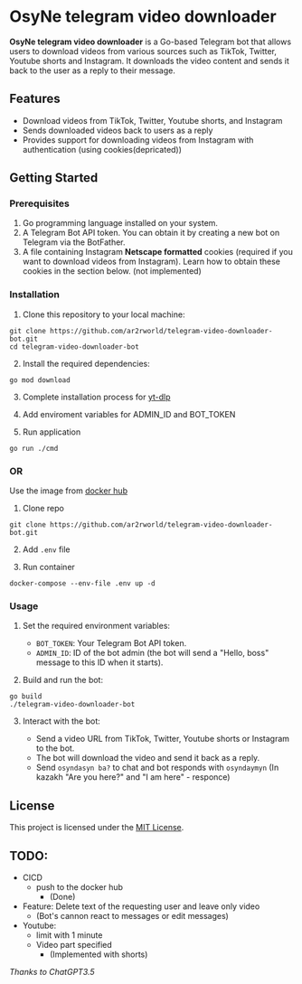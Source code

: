 # OsyNe telegram video downloader

**OsyNe telegram video downloader** is a Go-based Telegram bot that allows users to download videos from various sources such as TikTok, Twitter, Youtube shorts and Instagram. It downloads the video content and sends it back to the user as a reply to their message.

## Features

- Download videos from TikTok, Twitter, Youtube shorts, and Instagram
- Sends downloaded videos back to users as a reply
- Provides support for downloading videos from Instagram with authentication (using cookies(depricated))

## Getting Started

### Prerequisites

1. Go programming language installed on your system.
2. A Telegram Bot API token. You can obtain it by creating a new bot on Telegram via the BotFather.
3. A file containing Instagram **Netscape formatted** cookies (required if you want to download videos from Instagram). Learn how to obtain these cookies in the section below. (not implemented)

### Installation

1. Clone this repository to your local machine:

```
git clone https://github.com/ar2rworld/telegram-video-downloader-bot.git
cd telegram-video-downloader-bot
```

2. Install the required dependencies:

```
go mod download
```

3. Complete installation process for [yt-dlp](https://github.com/yt-dlp/yt-dlp)

4. Add enviroment variables for ADMIN_ID and BOT_TOKEN

5. Run application
```
go run ./cmd
```

### OR

Use the image from [docker hub](https://hub.docker.com/r/ar2rworld/osyne-telegram-video-downloader)

1. Clone repo
```
git clone https://github.com/ar2rworld/telegram-video-downloader-bot.git
```

2. Add `.env` file

3. Run container
```
docker-compose --env-file .env up -d
```

### Usage

1. Set the required environment variables:

    - `BOT_TOKEN`: Your Telegram Bot API token.
    - `ADMIN_ID`: ID of the bot admin (the bot will send a "Hello, boss" message to this ID when it starts).

2. Build and run the bot:

```
go build
./telegram-video-downloader-bot
```

3. Interact with the bot:

    - Send a video URL from TikTok, Twitter, Youtube shorts or Instagram to the bot.
    - The bot will download the video and send it back as a reply.
    - Send `osyndasyn ba?` to chat and bot responds with `osyndaymyn` (In kazakh "Are you here?" and "I am here" - responce)

## License

This project is licensed under the [MIT License](LICENSE).

## TODO:
- CICD
  - push to the docker hub
    - (Done)
- Feature: Delete text of the requesting user and leave only video
  - (Bot's cannon react to messages or edit messages)
- Youtube:
  - limit with 1 minute
  - Video part specified
    - (Implemented with shorts)

*Thanks to ChatGPT3.5*
